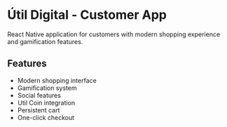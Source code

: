 # Útil Digital - Customer App

React Native application for customers with modern shopping experience and gamification features.

## Features

- Modern shopping interface
- Gamification system
- Social features
- Util Coin integration
- Persistent cart
- One-click checkout
